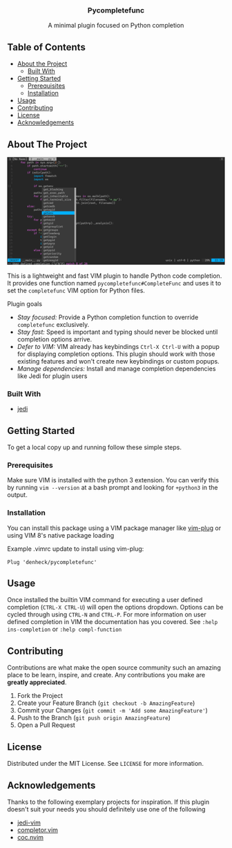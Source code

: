 <p align="center">
  <h3 align="center">Pycompletefunc</h3>

  <p align="center">A minimal plugin focused on Python completion</p>
</p>


## Table of Contents

* [About the Project](#about-the-project)
  * [Built With](#built-with)
* [Getting Started](#getting-started)
  * [Prerequisites](#prerequisites)
  * [Installation](#installation)
* [Usage](#usage)
* [Contributing](#contributing)
* [License](#license)
* [Acknowledgements](#acknowledgements)


## About The Project

[![Product Name Screen Shot][product-screenshot]]()

This is a lightweight and fast VIM plugin to handle Python code completion. It provides one function named `pycompletefunc#CompleteFunc` and uses it to set the `completefunc` VIM option for Python files.

Plugin goals
* _Stay focused:_ Provide a Python completion function to override `completefunc` exclusively. 
* _Stay fast:_ Speed is important and typing should never be blocked until completion options arrive.
* _Defer to VIM:_ VIM already has keybindings `Ctrl-X Ctrl-U` with a popup for displaying completion options. This plugin should work with those existing features and won't create new keybindings or custom popups.
* _Manage dependencies:_ Install and manage completion dependencies like Jedi for plugin users


### Built With

* [jedi](https://github.com/davidhalter/jedi)


## Getting Started

To get a local copy up and running follow these simple steps.

### Prerequisites

Make sure VIM is installed with the python 3 extension. You can verify this by running `vim --version` at a bash prompt and looking for `+python3` in the output. 

### Installation

You can install this package using a VIM package manager like [vim-plug](https://github.com/junegunn/vim-plug) or using VIM 8's native package loading

Example .vimrc update to install using vim-plug:
```
Plug 'denheck/pycompletefunc'
```


## Usage

Once installed the builtin VIM command for executing a user defined completion (`CTRL-X CTRL-U`) will open the options dropdown.  Options can be cycled through using `CTRL-N` and `CTRL-P`. For more information on user defined completion in VIM the documentation has you covered. See `:help ins-completion` or `:help compl-function`


## Contributing

Contributions are what make the open source community such an amazing place to be learn, inspire, and create. Any contributions you make are **greatly appreciated**.

1. Fork the Project
2. Create your Feature Branch (`git checkout -b AmazingFeature`)
3. Commit your Changes (`git commit -m 'Add some AmazingFeature'`)
4. Push to the Branch (`git push origin AmazingFeature`)
5. Open a Pull Request


## License

Distributed under the MIT License. See `LICENSE` for more information.


## Acknowledgements

Thanks to the following exemplary projects for inspiration. If this plugin doesn't suit your needs you should definitely use one of the following 

* [jedi-vim](https://github.com/davidhalter/jedi-vim)
* [completor.vim](https://github.com/maralla/completor.vim)
* [coc.nvim](https://github.com/neoclide/coc.nvim)


[license-shield]: https://img.shields.io/github/license/github_username/repo.svg?style=flat-square
[license-url]: https://github.com/github_username/repo/blob/master/LICENSE.txt
[product-screenshot]: images/screenshot.png


